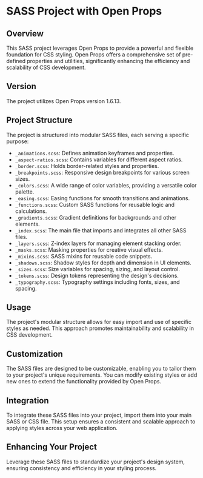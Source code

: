 # SASS Project with Open Props

## Overview

This SASS project leverages Open Props to provide a powerful and flexible foundation for CSS styling. Open Props offers a comprehensive set of pre-defined properties and utilities, significantly enhancing the efficiency and scalability of CSS development.

## Version

The project utilizes Open Props version 1.6.13.

## Project Structure

The project is structured into modular SASS files, each serving a specific purpose:

- `_animations.scss`: Defines animation keyframes and properties.
- `_aspect-ratios.scss`: Contains variables for different aspect ratios.
- `_border.scss`: Holds border-related styles and properties.
- `_breakpoints.scss`: Responsive design breakpoints for various screen sizes.
- `_colors.scss`: A wide range of color variables, providing a versatile color palette.
- `_easing.scss`: Easing functions for smooth transitions and animations.
- `_functions.scss`: Custom SASS functions for reusable logic and calculations.
- `_gradients.scss`: Gradient definitions for backgrounds and other elements.
- `_index.scss`: The main file that imports and integrates all other SASS files.
- `_layers.scss`: Z-index layers for managing element stacking order.
- `_masks.scss`: Masking properties for creative visual effects.
- `_mixins.scss`: SASS mixins for reusable code snippets.
- `_shadows.scss`: Shadow styles for depth and dimension in UI elements.
- `_sizes.scss`: Size variables for spacing, sizing, and layout control.
- `_tokens.scss`: Design tokens representing the design's decisions.
- `_typography.scss`: Typography settings including fonts, sizes, and spacing.

## Usage

The project's modular structure allows for easy import and use of specific styles as needed. This approach promotes maintainability and scalability in CSS development.

## Customization

The SASS files are designed to be customizable, enabling you to tailor them to your project's unique requirements. You can modify existing styles or add new ones to extend the functionality provided by Open Props.

## Integration

To integrate these SASS files into your project, import them into your main SASS or CSS file. This setup ensures a consistent and scalable approach to applying styles across your web application.

## Enhancing Your Project

Leverage these SASS files to standardize your project's design system, ensuring consistency and efficiency in your styling process.
